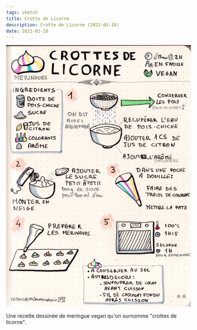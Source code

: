 ```yaml
---
tags: sketch
title: Crotte de Licorne
description: Crotte de Licorne (2021-01-10)
date: 2021-01-10
---
```


![](35_Crotte-de-Licorne_2021-01-10.jpg) 

<p>
    Une recette dessinée de meringue vegan qu'on surnomme "crottes de licorne".
</p>
